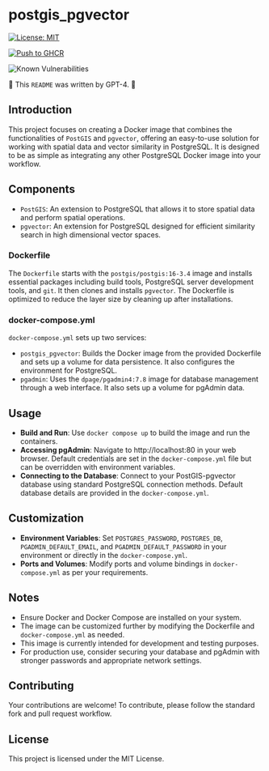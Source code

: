 # postgis_pgvector

[![License: MIT](https://img.shields.io/badge/License-MIT-yellow.svg)](https://opensource.org/licenses/MIT)

[![Push to GHCR](https://github.com/spykesocial/postgis_pgvector/actions/workflows/docker-ghcr.yml/badge.svg)](https://github.com/spykesocial/postgis_pgvector/actions/workflows/docker-ghcr.yml)

![Known Vulnerabilities](https://snyk.io/test/github/spykesocial/postgis_pgvector/badge.svg)

🤖 This `README` was written by GPT-4. 🤖

## Introduction
This project focuses on creating a Docker image that combines the functionalities of `PostGIS` and `pgvector`, offering an easy-to-use solution for working with spatial data and vector similarity in PostgreSQL. It is designed to be as simple as integrating any other PostgreSQL Docker image into your workflow.

## Components
- `PostGIS`: An extension to PostgreSQL that allows it to store spatial data and perform spatial operations.
- `pgvector`: An extension for PostgreSQL designed for efficient similarity search in high dimensional vector spaces.


### Dockerfile
The `Dockerfile` starts with the `postgis/postgis:16-3.4` image and installs essential packages including build tools, PostgreSQL server development tools, and `git`. It then clones and installs `pgvector`. The Dockerfile is optimized to reduce the layer size by cleaning up after installations.

### docker-compose.yml
`docker-compose.yml` sets up two services:

- `postgis_pgvector`: Builds the Docker image from the provided Dockerfile and sets up a volume for data persistence. It also configures the environment for PostgreSQL.
- `pgadmin`: Uses the `dpage/pgadmin4:7.8` image for database management through a web interface. It also sets up a volume for pgAdmin data.

## Usage
- **Build and Run**: Use `docker compose up` to build the image and run the containers.
- **Accessing pgAdmin**: Navigate to http://localhost:80 in your web browser. Default credentials are set in the `docker-compose.yml` file but can be overridden with environment variables.
- **Connecting to the Database**: Connect to your PostGIS-pgvector database using standard PostgreSQL connection methods. Default database details are provided in the `docker-compose.yml`.

## Customization
- **Environment Variables**: Set `POSTGRES_PASSWORD`, `POSTGRES_DB`, `PGADMIN_DEFAULT_EMAIL`, and `PGADMIN_DEFAULT_PASSWORD` in your environment or directly in the `docker-compose.yml`.
- **Ports and Volumes**: Modify ports and volume bindings in `docker-compose.yml` as per your requirements.

## Notes
- Ensure Docker and Docker Compose are installed on your system.
- The image can be customized further by modifying the Dockerfile and `docker-compose.yml` as needed.
- This image is currently intended for development and testing purposes.
- For production use, consider securing your database and pgAdmin with stronger passwords and appropriate network settings.

## Contributing
Your contributions are welcome! To contribute, please follow the standard fork and pull request workflow.

## License
This project is licensed under the MIT License.
